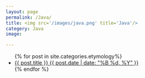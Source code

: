 ```yaml
---
layout: page
permalink: /Java/
title: <img src='/images/java.png' title='Java'/>
categery: Java
image:

---
```


<ul class="post-list">
{% for post in site.categories.etymology%} 
  <li>
    <article>
      <a href="{{ site.url }}{{ post.url }}">
        {{ post.title }} 
        <span class="entry-date">
          <time datetime="{{ post.date | date_to_xmlschema }}">
            {{ post.date | date: "%B %d, %Y" }}
          </time>
        </span>
      </a>
    </article>
  </li>
{% endfor %}
</ul>

